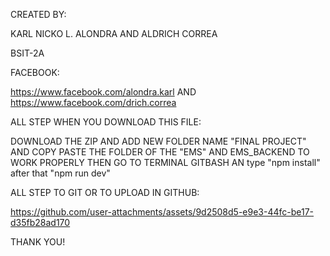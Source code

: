 CREATED BY:

KARL NICKO L. ALONDRA AND ALDRICH CORREA

BSIT-2A

FACEBOOK:

https://www.facebook.com/alondra.karl AND https://www.facebook.com/drich.correa


ALL STEP WHEN YOU DOWNLOAD THIS FILE:

DOWNLOAD THE ZIP AND ADD NEW FOLDER NAME "FINAL PROJECT" AND COPY PASTE THE FOLDER OF THE "EMS" AND EMS_BACKEND TO WORK PROPERLY THEN GO TO TERMINAL GITBASH AN type "npm install" after that "npm run dev"

ALL STEP TO GIT OR TO UPLOAD IN GITHUB:

https://github.com/user-attachments/assets/9d2508d5-e9e3-44fc-be17-d35fb28ad170






THANK YOU!
